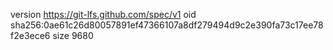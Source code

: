 version https://git-lfs.github.com/spec/v1
oid sha256:0ae61c26d80057891ef47366107a8df279494d9c2e390fa73c17ee78f2e3ece6
size 9680
